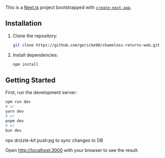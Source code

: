This is a [Next.js](https://nextjs.org/) project bootstrapped with [`create-next-app`](https://github.com/vercel/next.js/tree/canary/packages/create-next-app).

## Installation

1. Clone the repository:

   ```bash
   git clone https://github.com/gericke98/shameless-returns-web.git
   ```

2. Install dependencies:

   ```bash
   npm install
   ```

## Getting Started

First, run the development server:

```bash
npm run dev
# or
yarn dev
# or
pnpm dev
# or
bun dev
```

npx drizzle-kit push:pg to sync changes to DB

Open [http://localhost:3000](http://localhost:3000) with your browser to see the result.
